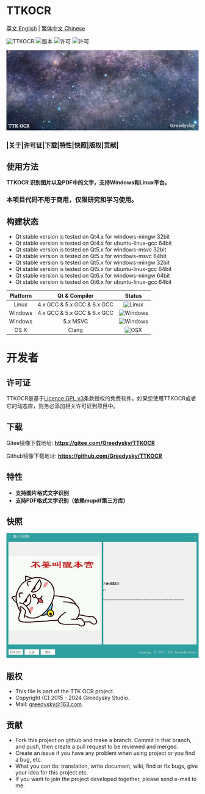 # TTKOCR
[英文 English](./README.md) | [繁体中文 Chinese](./README_tc.md)

![TTKOCR](https://img.shields.io/badge/Greedysky-TTKOCR-green.svg?style=flat-square)
![版本](https://img.shields.io/github/v/release/Greedysky/TTKOCR?style=flat-square&label=Version)
![许可](https://img.shields.io/badge/License-GPL%20V3-yellowgreen.svg?style=flat-square)
![许可](https://img.shields.io/badge/License-LGPL%20V3-yellow.svg?style=flat-square)

![徽标](https://github.com/Greedysky/TTKOCR/blob/master/TTKResource/logo_banner.png?raw=true)

### **|[关于](https://github.com/Greedysky/TTKOCR#使用方法)|[许可证](https://github.com/Greedysky/TTKOCR#许可证)|[下载](https://github.com/Greedysky/TTKOCR#下载)|[特性](https://github.com/Greedysky/TTKOCR#特性)|[快照](https://github.com/Greedysky/TTKOCR#快照)|[版权](https://github.com/Greedysky/TTKOCR#版权)|[贡献](https://github.com/Greedysky/TTKOCR#贡献)|**

使用方法
--------
**TTKOCR 识别图片以及PDF中的文字，支持Windows和Linux平台。**

### 本项目代码不用于商用，仅限研究和学习使用。

## 构建状态
 * Qt stable version is tested on Qt4.x for windows-mingw 32bit
 * Qt stable version is tested on Qt4.x for ubuntu-linux-gcc 64bit
 * Qt stable version is tested on Qt5.x for windows-msvc 32bit
 * Qt stable version is tested on Qt5.x for windows-msvc 64bit
 * Qt stable version is tested on Qt5.x for windows-mingw 32bit
 * Qt stable version is tested on Qt5.x for ubuntu-linux-gcc 64bit
 * Qt stable version is tested on Qt6.x for windows-mingw 64bit
 * Qt stable version is tested on Qt6.x for ubuntu-linux-gcc 64bit

| Platform | Qt & Compiler               | Status                                                                 |
| :---:    | :---:                       | :---:                                                                  |
| Linux    | 4.x GCC & 5.x GCC & 6.x GCC | ![Linux](https://img.shields.io/badge/build-passing-brightgreen.svg)   |
| Windows  | 4.x GCC & 5.x GCC & 6.x GCC | ![Windows](https://img.shields.io/badge/build-passing-brightgreen.svg) |
| Windows  | 5.x MSVC                    | ![Windows](https://img.shields.io/badge/build-passing-brightgreen.svg) |
| OS X     | Clang                       | ![OSX](https://img.shields.io/badge/build-unknown-lightgrey.svg)       |

# 开发者

许可证
--------
TTKOCR是基于[Licence GPL v3](https://github.com/Greedysky/TTKOCR/blob/master/LICENSE)条款授权的免费软件。如果您使用TTKOCR或者它的动态库，则务必添加相关许可证到项目中。

下载
--------
Gitee镜像下载地址: **<u>https://gitee.com/Greedysky/TTKOCR</u>**

Github镜像下载地址: **<u>https://github.com/Greedysky/TTKOCR</u>**

特性
--------
 * **支持图片格式文字识别**
 * **支持PDF格式文字识别（依赖mupdf第三方库）**

快照
--------
![事例](https://github.com/Greedysky/TTKOCR/blob/master/TTKResource/demo/demo.jpg?raw=true)

版权
--------
 * This file is part of the TTK OCR project.
 * Copyright (C) 2015 - 2024 Greedysky Studio.
 * Mail: greedysky@163.com.

贡献
--------
 * Fork this project on github and make a branch. Commit in that branch, and push, then create a pull request to be reviewed and merged.
 * Create an issue if you have any problem when using project or you find a bug, etc.
 * What you can do: translation, write document, wiki, find or fix bugs, give your idea for this project etc.
 * If you want to join the project developed together, please send e-mail to me.
